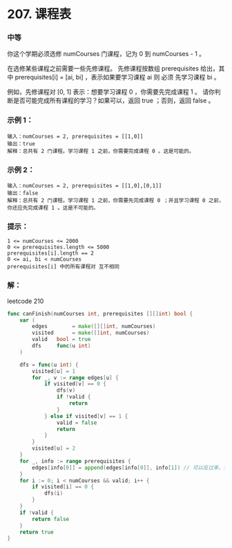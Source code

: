 # 207. 课程表

### 中等

你这个学期必须选修 numCourses 门课程，记为 0 到 numCourses - 1 。

在选修某些课程之前需要一些先修课程。 先修课程按数组 prerequisites 给出，其中 prerequisites[i] = [ai, bi] ，表示如果要学习课程 ai 则 必须 先学习课程  bi 。

例如，先修课程对 [0, 1] 表示：想要学习课程 0 ，你需要先完成课程 1 。
请你判断是否可能完成所有课程的学习？如果可以，返回 true ；否则，返回 false 。

### 示例 1：

    输入：numCourses = 2, prerequisites = [[1,0]]
    输出：true
    解释：总共有 2 门课程。学习课程 1 之前，你需要完成课程 0 。这是可能的。

### 示例 2：

    输入：numCourses = 2, prerequisites = [[1,0],[0,1]]
    输出：false
    解释：总共有 2 门课程。学习课程 1 之前，你需要先完成​课程 0 ；并且学习课程 0 之前，你还应先完成课程 1 。这是不可能的。

### 提示：

    1 <= numCourses <= 2000
    0 <= prerequisites.length <= 5000
    prerequisites[i].length == 2
    0 <= ai, bi < numCourses
    prerequisites[i] 中的所有课程对 互不相同

### 解：

leetcode 210

```go
func canFinish(numCourses int, prerequisites [][]int) bool {
	var (
		edges        = make([][]int, numCourses)
		visited      = make([]int, numCourses)
		valid   bool = true
		dfs     func(u int)
	)

	dfs = func(u int) {
		visited[u] = 1
		for _, v := range edges[u] {
			if visited[v] == 0 {
				dfs(v)
				if !valid {
					return
				}
			} else if visited[v] == 1 {
				valid = false
				return
			}
		}
		visited[u] = 2
	}
	for _, info := range prerequisites {
		edges[info[0]] = append(edges[info[0]], info[1]) // 可以反过来，少一部stack 反向操作。
	}
	for i := 0; i < numCourses && valid; i++ {
		if visited[i] == 0 {
			dfs(i)
		}
	}
	if !valid {
		return false
	}
	return true
}
```